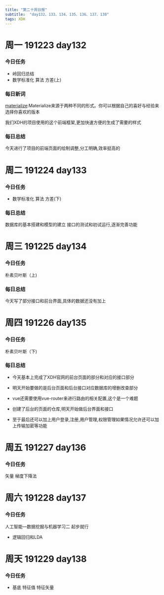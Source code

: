 ```yaml
---  
title: "第二十周日报"   
subtitle:  "day132、133、134、135、136、137、138"   
tags: XDH    
---  
```












# 周一 191223 day132
### 今日任务
- 岭回归总结
- 数学标准化 算法 方差(上)
### 每日新词
[materialize](http://www.materializecss.cn/showcase.html):Materialize来源于两种不同的形式。你可以根据自己的喜好与经验来选择你喜欢的版本

我们XDH的项目使用的这个前端框架,更加快速方便的生成了需要的样式
### 每日总结
今天进行了项目的前端页面的绘制调整,分工明确,效率挺高的
# 周二 191224 day133
### 今日任务
- 数学标准化 算法 方差(下)
### 每日总结
数据库的基本搭建和模型的建立
接口的测试和初试运行,逐渐完善功能
# 周三 191225 day134
### 今日任务
朴素贝叶斯（上)
### 每日总结
今天写了部分接口和前台界面,具体的数据还没有加上
# 周四 191226 day135
### 今日任务
朴素贝叶斯（下)
### 每日总结
- 今天基本上完成了XDH官网的前台页面的部分和对应的接口部分  
- 明天开始要做的是后台页面和后台接口对应数据库的增删改查部分  
- vue还需要使用vue-router来进行路由的相关配置,这个是一个难题  

- 创建了后台的页面的仓库,明天开始做后台界面和接口
- 至于最后还可以加上用户登录,注册,用户管理,权限管理如果情况允许还可以加上传输加密等功能
# 周五 191227 day136
### 今日任务
矢量 梯度下降法
# 周六 191228 day137
### 今日任务
人工智能—数据挖掘与机器学习二
起步就行

- 逻辑回归和LDA
# 周天 191229 day138
### 今日任务
- 基底 特征值 特征矢量





